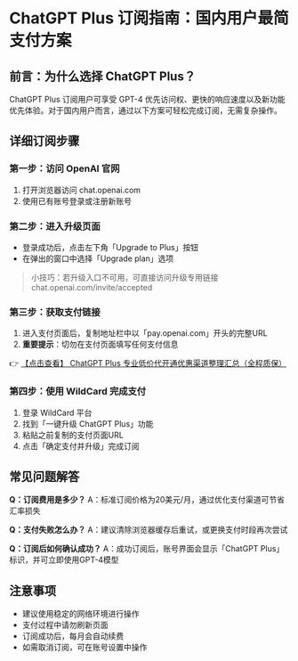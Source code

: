 # ChatGPT Plus 订阅指南：国内用户最简支付方案

## 前言：为什么选择 ChatGPT Plus？
ChatGPT Plus 订阅用户可享受 GPT-4 优先访问权、更快的响应速度以及新功能优先体验。对于国内用户而言，通过以下方案可轻松完成订阅，无需复杂操作。

## 详细订阅步骤

### 第一步：访问 OpenAI 官网
1. 打开浏览器访问 chat.openai.com
2. 使用已有账号登录或注册新账号

### 第二步：进入升级页面
- 登录成功后，点击左下角「Upgrade to Plus」按钮
- 在弹出的窗口中选择「Upgrade plan」选项

> 小技巧：若升级入口不可用，可直接访问升级专用链接 chat.openai.com/invite/accepted

### 第三步：获取支付链接
1. 进入支付页面后，复制地址栏中以「pay.openai.com」开头的完整URL
2. **重要提示**：切勿在支付页面填写任何支付信息

👉 [【点击查看】 ChatGPT Plus 专业低价代开通优惠渠道整理汇总（全程质保）](https://bit.ly/DaiKai)

### 第四步：使用 WildCard 完成支付
1. 登录 WildCard 平台
2. 找到「一键升级 ChatGPT Plus」功能
3. 粘贴之前复制的支付页面URL
4. 点击「确定支付并升级」完成订阅

## 常见问题解答
**Q：订阅费用是多少？**
A：标准订阅价格为20美元/月，通过优化支付渠道可节省汇率损失

**Q：支付失败怎么办？**
A：建议清除浏览器缓存后重试，或更换支付时段再次尝试

**Q：订阅后如何确认成功？**
A：成功订阅后，账号界面会显示「ChatGPT Plus」标识，并可立即使用GPT-4模型

## 注意事项
- 建议使用稳定的网络环境进行操作
- 支付过程中请勿刷新页面
- 订阅成功后，每月会自动续费
- 如需取消订阅，可在账号设置中操作